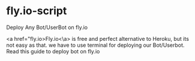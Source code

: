 # fly.io-script
Deploy Any Bot/UserBot on fly.io

<a href="fly.io>Fly.io<\a> is free and perfect alternative to Heroku, but its not easy as that. 
we have to use terminal for deploying our Bot/Userbot. 
Read this guide to deploy bot on fly.io

